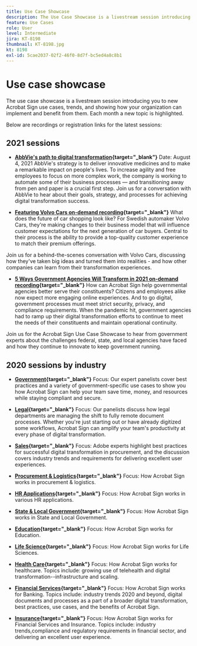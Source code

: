 ```yaml
---
title: Use Case Showcase
description: The Use Case Showcase is a livestream session introducing you to new Acrobat Sign use cases, trends, and showing how your organization can implement and benefit from them
feature: Use Cases
role: User
level: Intermediate
jira: KT-8198
thumbnail: KT-8198.jpg
kt: 8198
exl-id: 5cae2037-02f2-46f0-8d7f-bc5ed4a8c8b1
---
```

# Use case showcase

The use case showcase is a livestream session introducing you to new Acrobat Sign use cases, trends, and showing how your organization can implement and benefit from them. Each month a new topic is highlighted.

Below are recordings or registration links for the latest sessions:

## 2021 sessions

* **[AbbVie's path to digital transformation](https://use-case-showcase-with-abbvie.joinus.adobeevents.com/){target="_blank"}**
Date: August 4, 2021
AbbVie's strategy is to deliver innovative medicines and to make a remarkable impact on people's lives. To increase agility and free employees to focus on more complex work, the company is working to automate some of their business processes — and transitioning away from pen and paper is a crucial first step. Join us for a conversation with AbbVie to hear about their goals, strategy, and processes for achieving digital transformation success.

* **[Featuring Volvo Cars on-demand recording](https://gateway.on24.com/wcc/eh/2172296/lp/2963219/adobe-sign-use-case-showcase%3A-featuring-volvo-cars/){target="_blank"}**
What does the future of car shopping look like? For Swedish automaker Volvo Cars, they're making changes to their business model that will influence customer expectations for the next generation of car buyers. Central to their process is the ability to provide a top-quality customer experience to match their premium offerings. 

Join us for a behind-the-scenes conversation with Volvo Cars, discussing how they've taken big ideas and turned them into realities - and how other companies can learn from their transformation experiences.

* **[5 Ways Government Agencies Will Transform in 2021 on-demand recording](https://gateway.on24.com/wcc/eh/2172296/lp/2790280/5-ways-government-agencies-will-transform-in-2021-/){target="_blank"}**
How can Acrobat Sign help governmental agencies better serve their constituents? Citizens and employees alike now expect more engaging online experiences. And to go digital, government processes must meet strict security, privacy, and compliance requirements. When the pandemic hit, government agencies had to ramp up their digital transformation efforts to continue to meet the needs of their constituents and maintain operational continuity.

Join us for the Acrobat Sign Use Case Showcase to hear from government experts about the challenges federal, state, and local agencies have faced and how they continue to innovate to keep government running.

## 2020 sessions by industry

* **[Government](https://event.on24.com/wcc/r/2790280/7FFF27458A6834FDF8C73C5149637590?partnerref=EXL){target="_blank"}**
Focus: Our expert panelists cover best practices and a variety of government-specific use cases to show you how Acrobat Sign can help your team save time, money, and resources while staying compliant and secure.

* **[Legal](https://event.on24.com/wcc/r/2634329/292CA0B317E56600A114508CC55376BF?partnerref=EXL){target="_blank"}**
Focus: Our panelists discuss how legal departments are managing the shift to fully remote document processes. Whether you're just starting out or have already digitized some workflows, Acrobat Sign can amplify your team's productivity at every phase of digital transformation.

* **[Sales](https://acrobat.adobe.com/us/en/business/webinars/adobe-sign-use-case-showcase-sales.html){target="_blank"}**
Focus: Adobe experts highlight best practices for successful digital transformation in procurement, and the discussion covers industry trends and requirements for delivering excellent user experiences.

* **[Procurement & Logistics](https://event.on24.com/wcc/r/2514418/278FB6F16C198E2B866CF487AF9514F6){target="_blank"}**
Focus: How Acrobat Sign works in procurement & logistics.

* **[HR Applications](https://event.on24.com/wcc/r/2351937/D9E34A102F309DFCAF0D07D5192BD66D){target="_blank"}**
Focus: How Acrobat Sign works in various HR applications.

* **[State & Local Government](https://event.on24.com/wcc/r/2351937/D9E34A102F309DFCAF0D07D5192BD66D){target="_blank"}**
Focus: How Acrobat Sign works in State and Local Government.

* **[Education](https://event.on24.com/wcc/r/2241711/762243D5EE65DAC44D3AE7BCCD3388A7){target="_blank"}**
Focus: How Acrobat Sign works for Education.

* **[Life Science](https://event.on24.com/wcc/r/2204781/2C266134D08DDE48E17C77746F192AA6){target="_blank"}**
Focus: How Acrobat Sign works for Life Sciences.

* **[Health Care](https://event.on24.com/wcc/r/2202626/1D60C42BD396AE273CB09CF53F1051BE){target="_blank"}**
Focus: How Acrobat Sign works for healthcare. Topics include: growing use of telehealth and digital transformation--infrastructure and scaling.

* **[Financial Services](https://event.on24.com/wcc/r/2177152/40A4315A5D32F21AFB5EB03E25C15992){target="_blank"}**
Focus: How Acrobat Sign works for Banking. Topics include: industry trends 2020 and beyond, digital documents and processes as a part of a broader digital transformation, best practices, use cases, and the benefits of Acrobat Sign.

* **[Insurance](https://event.on24.com/wcc/r/2162717/1449ED610AD3B545004079728D9AE0F6){target="_blank"}**
Focus: How Acrobat Sign works for Financial Services and Insurance. Topics include: industry trends,compliance and regulatory requirements in financial sector, and delivering an excellent user experience.
